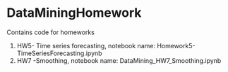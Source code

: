# DataMiningHomework
Contains code for homeworks
1. HW5- Time series forecasting, notebook name: Homework5-TimeSeriesForecasting.ipynb
2. HW7 -Smoothing, notebook name: DataMining_HW7_Smoothing.ipynb
